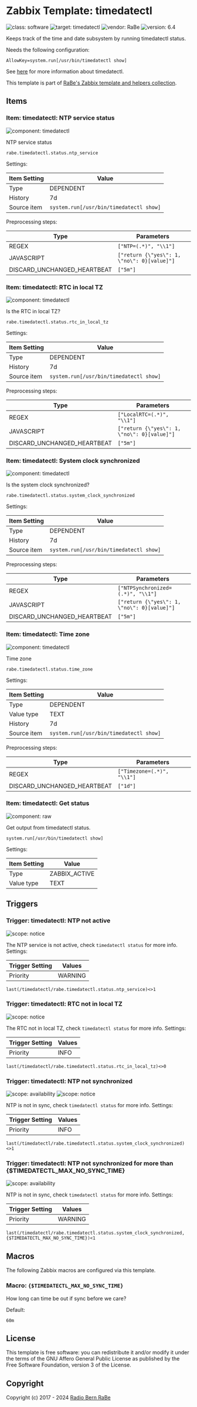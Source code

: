 # Zabbix Template: timedatectl

![class: software](https://img.shields.io/badge/class-software-00c9bf) ![target: timedatectl](https://img.shields.io/badge/target-timedatectl-00c9bf) ![vendor: RaBe](https://img.shields.io/badge/vendor-RaBe-00c9bf) ![version: 6.4](https://img.shields.io/badge/version-6.4-00c9bf)

Keeps track of the time and date subsystem by running timedatectl status.

Needs the following configuration:
```
AllowKey=system.run[/usr/bin/timedatectl show]
```

See [here](https://www.freedesktop.org/software/systemd/man/latest/timedatectl.html)
for more information about timedatectl.

This template is part of [RaBe's Zabbix template and helpers
collection](https://github.com/radiorabe/rabe-zabbix).

## Items

### Item: timedatectl: NTP service status

![component: timedatectl](https://img.shields.io/badge/component-timedatectl-00c9bf)

NTP service status

```console
rabe.timedatectl.status.ntp_service
```

Settings:

| Item Setting | Value |
| ------------ | ----- |
| Type | DEPENDENT |
| History | 7d |
| Source item | `system.run[/usr/bin/timedatectl show]` |

Preprocessing steps:

| Type | Parameters |
| ---- | ---------- |
| REGEX | `["NTP=(.*)", "\\1"]` |
| JAVASCRIPT | `["return {\"yes\": 1, \"no\": 0}[value]"]` |
| DISCARD_UNCHANGED_HEARTBEAT | `["5m"]` |

### Item: timedatectl: RTC in local TZ

![component: timedatectl](https://img.shields.io/badge/component-timedatectl-00c9bf)

Is the RTC in local TZ?

```console
rabe.timedatectl.status.rtc_in_local_tz
```

Settings:

| Item Setting | Value |
| ------------ | ----- |
| Type | DEPENDENT |
| History | 7d |
| Source item | `system.run[/usr/bin/timedatectl show]` |

Preprocessing steps:

| Type | Parameters |
| ---- | ---------- |
| REGEX | `["LocalRTC=(.*)", "\\1"]` |
| JAVASCRIPT | `["return {\"yes\": 1, \"no\": 0}[value]"]` |
| DISCARD_UNCHANGED_HEARTBEAT | `["5m"]` |

### Item: timedatectl: System clock synchronized

![component: timedatectl](https://img.shields.io/badge/component-timedatectl-00c9bf)

Is the system clock synchronized?

```console
rabe.timedatectl.status.system_clock_synchronized
```

Settings:

| Item Setting | Value |
| ------------ | ----- |
| Type | DEPENDENT |
| History | 7d |
| Source item | `system.run[/usr/bin/timedatectl show]` |

Preprocessing steps:

| Type | Parameters |
| ---- | ---------- |
| REGEX | `["NTPSynchronized=(.*)", "\\1"]` |
| JAVASCRIPT | `["return {\"yes\": 1, \"no\": 0}[value]"]` |
| DISCARD_UNCHANGED_HEARTBEAT | `["5m"]` |

### Item: timedatectl: Time zone

![component: timedatectl](https://img.shields.io/badge/component-timedatectl-00c9bf)

Time zone

```console
rabe.timedatectl.status.time_zone
```

Settings:

| Item Setting | Value |
| ------------ | ----- |
| Type | DEPENDENT |
| Value type | TEXT |
| History | 7d |
| Source item | `system.run[/usr/bin/timedatectl show]` |

Preprocessing steps:

| Type | Parameters |
| ---- | ---------- |
| REGEX | `["Timezone=(.*)", "\\1"]` |
| DISCARD_UNCHANGED_HEARTBEAT | `["1d"]` |

### Item: timedatectl: Get status

![component: raw](https://img.shields.io/badge/component-raw-00c9bf)

Get output from timedatectl status.

```console
system.run[/usr/bin/timedatectl show]
```

Settings:

| Item Setting | Value |
| ------------ | ----- |
| Type | ZABBIX_ACTIVE |
| Value type | TEXT |

## Triggers

### Trigger: timedatectl: NTP not active

![scope: notice](https://img.shields.io/badge/scope-notice-00c9bf)

The NTP service is not active, check `timedatectl status` for more info.
Settings:

| Trigger Setting | Values |
| --------------- | ------ |
| Priority | WARNING |

```console
last(/timedatectl/rabe.timedatectl.status.ntp_service)<>1
```

### Trigger: timedatectl: RTC not in local TZ

![scope: notice](https://img.shields.io/badge/scope-notice-00c9bf)

The RTC not in local TZ, check `timedatectl status` for more info.
Settings:

| Trigger Setting | Values |
| --------------- | ------ |
| Priority | INFO |

```console
last(/timedatectl/rabe.timedatectl.status.rtc_in_local_tz)<>0
```

### Trigger: timedatectl: NTP not synchronized

![scope: availability](https://img.shields.io/badge/scope-availability-00c9bf) ![scope: notice](https://img.shields.io/badge/scope-notice-00c9bf)

NTP is not in sync, check `timedatectl status` for more info.
Settings:

| Trigger Setting | Values |
| --------------- | ------ |
| Priority | INFO |

```console
last(/timedatectl/rabe.timedatectl.status.system_clock_synchronized)<>1
```

### Trigger: timedatectl: NTP not synchronized for more than {$TIMEDATECTL_MAX_NO_SYNC_TIME}

![scope: availability](https://img.shields.io/badge/scope-availability-00c9bf)

NTP is not in sync, check `timedatectl status` for more info.
Settings:

| Trigger Setting | Values |
| --------------- | ------ |
| Priority | WARNING |

```console
last(/timedatectl/rabe.timedatectl.status.system_clock_synchronized,{$TIMEDATECTL_MAX_NO_SYNC_TIME})<1
```

## Macros

The following Zabbix macros are configured via this template.

### Macro: `{$TIMEDATECTL_MAX_NO_SYNC_TIME}`

How long can time be out if sync before we care?

Default:

```console
60m
```

## License

This template is free software: you can redistribute it and/or modify it under
the terms of the GNU Affero General Public License as published by the Free
Software Foundation, version 3 of the License.

## Copyright

Copyright (c) 2017 - 2024 [Radio Bern RaBe](http://www.rabe.ch)
